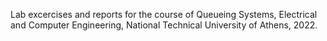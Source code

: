 Lab excercises and reports for the course of Queueing Systems, Electrical and Computer Engineering, National Technical University of Athens, 2022.
